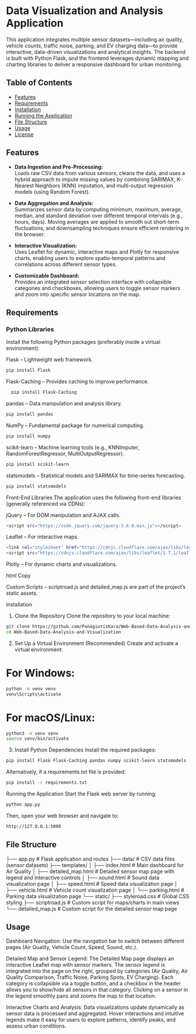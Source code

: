 # Data Visualization and Analysis Application

This application integrates multiple sensor datasets—including air quality, vehicle counts, traffic noise, parking, and EV charging data—to provide interactive, data-driven visualizations and analytical insights. The backend is built with Python Flask, and the frontend leverages dynamic mapping and charting libraries to deliver a responsive dashboard for urban monitoring.

## Table of Contents

- [Features](#features)
- [Requirements](#requirements)
- [Installation](#installation)
- [Running the Application](#running-the-application)
- [File Structure](#file-structure)
- [Usage](#usage)
- [License](#license)

## Features

- **Data Ingestion and Pre-Processing:**  
  Loads raw CSV data from various sensors, cleans the data, and uses a hybrid approach to impute missing values by combining SARIMAX, K-Nearest Neighbors (KNN) imputation, and multi-output regression models (using Random Forest).

- **Data Aggregation and Analysis:**  
  Summarizes sensor data by computing minimum, maximum, average, median, and standard deviation over different temporal intervals (e.g., hours, days). Moving averages are applied to smooth out short-term fluctuations, and downsampling techniques ensure efficient rendering in the browser.

- **Interactive Visualization:**  
  Uses Leaflet for dynamic, interactive maps and Plotly for responsive charts, enabling users to explore spatio-temporal patterns and correlations across different sensor types.

- **Customizable Dashboard:**  
  Provides an integrated sensor selection interface with collapsible categories and checkboxes, allowing users to toggle sensor markers and zoom into specific sensor locations on the map.

## Requirements

### Python Libraries

Install the following Python packages (preferably inside a virtual environment):

Flask – Lightweight web framework.  
  ```bash
  pip install Flask
  ```
Flask-Caching – Provides caching to improve performance.
```bash
  pip install Flask-Caching
```
pandas – Data manipulation and analysis library.
```bash
pip install pandas
```
NumPy – Fundamental package for numerical computing.
```bash
pip install numpy
```
scikit-learn – Machine learning tools (e.g., KNNImputer, RandomForestRegressor, MultiOutputRegressor).
```bash
pip install scikit-learn
```
statsmodels – Statistical models and SARIMAX for time-series forecasting.
```bash
pip install statsmodels
```
Front-End Libraries
The application uses the following front-end libraries (generally referenced via CDNs):

jQuery – For DOM manipulation and AJAX calls.
```bash
<script src="https://code.jquery.com/jquery-3.6.0.min.js"></script>
```
Leaflet – For interactive maps.
```bash
<link rel="stylesheet" href="https://cdnjs.cloudflare.com/ajax/libs/leaflet/1.7.1/leaflet.css" />
<script src="https://cdnjs.cloudflare.com/ajax/libs/leaflet/1.7.1/leaflet.js"></script>
```
Plotly – For dynamic charts and visualizations.

html
Copy
<script src="https://cdn.plot.ly/plotly-latest.min.js"></script>
Custom Scripts – scriptroad.js and detailed_map.js are part of the project’s static assets.

Installation
1. Clone the Repository
Clone the repository to your local machine:

```bash
git clone https://github.com/PanagiotisKara/Web-Based-Data-Analysis-and-Visualization.git
cd Web-Based-Data-Analysis-and-Visualization
```
2. Set Up a Virtual Environment (Recommended)
Create and activate a virtual environment:

# For Windows:
```bash
python -m venv venv
venv\Scripts\activate
```
# For macOS/Linux:
```bash
python3 -m venv venv
source venv/bin/activate
```
3. Install Python Dependencies
Install the required packages:
```bash
pip install Flask Flask-Caching pandas numpy scikit-learn statsmodels
```
Alternatively, if a requirements.txt file is provided:
```bash
pip install -r requirements.txt
```
Running the Application
Start the Flask web server by running:
```bash
python app.py
```
Then, open your web browser and navigate to:
```bash
http://127.0.0.1:5000
```
## File Structure

├── app.py                     # Flask application and routes
├── data/                      # CSV data files (sensor datasets)
├── templates/
│   ├── index.html             # Main dashboard for Air Quality
│   ├── detailed_map.html      # Detailed sensor map page with legend and interactive controls
│   ├── sound.html             # Sound data visualization page
│   ├── speed.html             # Speed data visualization page
│   ├── vehicle.html           # Vehicle count visualization page
│   └── parking.html           # Parking data visualization page
└── static/
    ├── styleroad.css          # Global CSS styling
    ├── scriptroad.js          # Custom script for maps/charts in main views
    └── detailed_map.js        # Custom script for the detailed sensor map page
    
## Usage
Dashboard Navigation:
Use the navigation bar to switch between different pages (Air Quality, Vehicle Count, Speed, Sound, etc.).

Detailed Map and Sensor Legend:
The Detailed Map page displays an interactive Leaflet map with sensor markers. The sensor legend is integrated into the page on the right, grouped by categories (Air Quality, Air Quality Comparison, Traffic Noise, Parking Spots, EV Charging). Each category is collapsible via a toggle button, and a checkbox in the header allows you to show/hide all sensors in that category. Clicking on a sensor in the legend smoothly pans and zooms the map to that location.

Interactive Charts and Analysis:
Data visualizations update dynamically as sensor data is processed and aggregated. Hover interactions and intuitive legends make it easy for users to explore patterns, identify peaks, and assess urban conditions.

